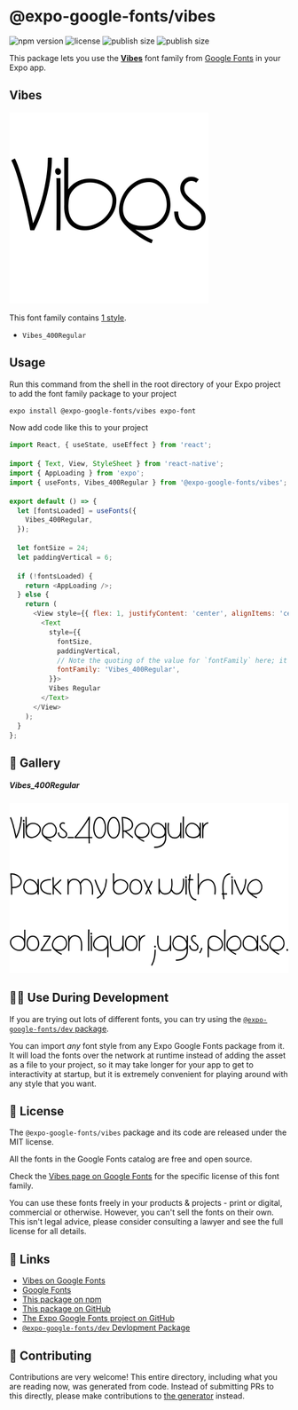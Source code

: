 # @expo-google-fonts/vibes

![npm version](https://flat.badgen.net/npm/v/@expo-google-fonts/vibes)
![license](https://flat.badgen.net/github/license/expo/google-fonts)
![publish size](https://flat.badgen.net/packagephobia/install/@expo-google-fonts/vibes)
![publish size](https://flat.badgen.net/packagephobia/publish/@expo-google-fonts/vibes)

This package lets you use the [**Vibes**](https://fonts.google.com/specimen/Vibes) font family from [Google Fonts](https://fonts.google.com/) in your Expo app.

## Vibes

![Vibes](./font-family.png)

This font family contains [1 style](#-gallery).

- `Vibes_400Regular`

## Usage

Run this command from the shell in the root directory of your Expo project to add the font family package to your project
```sh
expo install @expo-google-fonts/vibes expo-font
```

Now add code like this to your project
```js
import React, { useState, useEffect } from 'react';

import { Text, View, StyleSheet } from 'react-native';
import { AppLoading } from 'expo';
import { useFonts, Vibes_400Regular } from '@expo-google-fonts/vibes';

export default () => {
  let [fontsLoaded] = useFonts({
    Vibes_400Regular,
  });

  let fontSize = 24;
  let paddingVertical = 6;

  if (!fontsLoaded) {
    return <AppLoading />;
  } else {
    return (
      <View style={{ flex: 1, justifyContent: 'center', alignItems: 'center' }}>
        <Text
          style={{
            fontSize,
            paddingVertical,
            // Note the quoting of the value for `fontFamily` here; it expects a string!
            fontFamily: 'Vibes_400Regular',
          }}>
          Vibes Regular
        </Text>
      </View>
    );
  }
};

```

## 🔡 Gallery

##### Vibes_400Regular
![Vibes_400Regular](./Vibes_400Regular.ttf.png)


## 👩‍💻 Use During Development

If you are trying out lots of different fonts, you can try using the [`@expo-google-fonts/dev` package](https://github.com/expo/google-fonts/tree/master/font-packages/dev#readme).

You can import *any* font style from any Expo Google Fonts package from it. It will load the fonts
over the network at runtime instead of adding the asset as a file to your project, so it may take longer
for your app to get to interactivity at startup, but it is extremely convenient
for playing around with any style that you want.

## 📖 License

The `@expo-google-fonts/vibes` package and its code are released under the MIT license.

All the fonts in the Google Fonts catalog are free and open source.

Check the [Vibes page on Google Fonts](https://fonts.google.com/specimen/Vibes) for the specific license of this font family.

You can use these fonts freely in your products & projects - print or digital, commercial or otherwise. However, you can't sell the fonts on their own. This isn't legal advice, please consider consulting a lawyer and see the full license for all details.

## 🔗 Links

- [Vibes on Google Fonts](https://fonts.google.com/specimen/Vibes)
- [Google Fonts](https://fonts.google.com/)
- [This package on npm](https://www.npmjs.com/package/@expo-google-fonts/vibes)
- [This package on GitHub](https://github.com/expo/google-fonts/tree/master/font-packages/vibes)
- [The Expo Google Fonts project on GitHub](https://github.com/expo/google-fonts)
- [`@expo-google-fonts/dev` Devlopment Package](https://github.com/expo/google-fonts/tree/master/font-packages/dev)

## 🤝 Contributing

Contributions are very welcome! This entire directory, including what you are reading now, was generated from code. Instead of submitting PRs to this directly, please make contributions to [the generator](https://github.com/expo/google-fonts/tree/master/packages/generator) instead.
